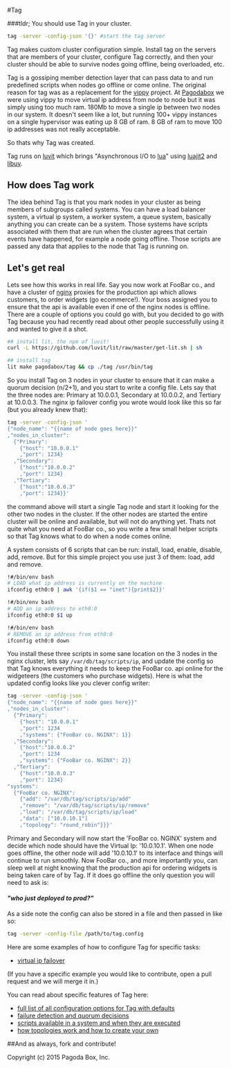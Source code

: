 #Tag

###tldr; You should use Tag in your cluster.

```bash
tag -server -config-json '{}' #start the tag server
```

Tag makes custom cluster configuration simple. Install tag on the servers that are members of your cluster, configure Tag correctly, and then your cluster should be able to survive nodes going offline, being overloaded, etc.

Tag is a gossiping member detection layer that can pass data to and run predefined scripts when nodes go offline or come online. The original reason for tag was as a replacement for the [vippy](https://github.com/postwait/vippy) project. At [Pagodabox](https://pagodabox.io) we were using vippy to move virtual ip address from node to node but it was simply using too much ram. 180Mb to move a single ip between two nodes in our system. It doesn't seem like a lot, but running 100+ vippy instances on a single hypervisor was eating up 8 GB of ram. 8 GB of ram to move 100 ip addresses was not really acceptable.

So thats why Tag was created.

Tag runs on [luvit](https://luvit.io) which brings "Asynchronous I/O to [lua](http://www.lua.org)" using [luajit2](http://luajit.org) and [libuv](https://github.com/libuv/libuv).

## How does Tag work

The idea behind Tag is that you mark nodes in your cluster as being members of subgroups called systems. You can have a load balancer system, a virtual ip system, a worker system, a queue system, basically anything you can create can be a system. Those systems have scripts associated with them that are run when the cluster agrees that certain events have happened, for example a node going offline. Those scripts are passed any data that applies to the node that Tag is running on.

## Let's get real
Lets see how this works in real life. Say you now work at FooBar co., and have a cluster of [nginx](http://nginx.org) proxies for the production api which allows customers, to order widgets (go ecommerce!). Your boss assigned you to ensure that the api is available even if one of the nginx nodes is offline. There are a couple of options you could go with, but you decided to go with Tag because you had recently read about other people successfully using it and wanted to give it a shot.

```bash
## install lit, the npm of luvit!
curl -L https://github.com/luvit/lit/raw/master/get-lit.sh | sh

## install tag
lit make pagodabox/tag && cp ./tag /usr/bin/tag
```

So you install Tag on 3 nodes in your cluster to ensure that it can make a quorum decision (n/2+1), and you start to write a config file. Lets say that the three nodes are: Primary at 10.0.0.1, Secondary at 10.0.0.2, and Tertiary at 10.0.0.3. The nginx ip failover config you wrote would look like this so far (but you already knew that):

```bash
tag -server -config-json '
{"node_name": "{{name of node goes here}}"
,"nodes_in_cluster":
  {"Primary":
    {"host": "10.0.0.1"
    ,"port": 1234}
  ,"Secondary":
    {"host":"10.0.0.2"
    ,"port": 1234}
  ,"Tertiary":
    {"host":"10.0.0.3"
    ,"port": 1234}}'
```

the command above will start a single Tag node and start it looking for the other two nodes in the cluster. If the other nodes are started the entire cluster will be online and available, but will not do anything yet. Thats not quite what you need at FooBar co., so you write a few small helper scripts so that Tag knows what to do when a node comes online.

A system consists of 6 scripts that can be run: install, load, enable, disable, add, remove. But for this simple project you use just 3 of them: load, add and remove.

```bash
!#/bin/env bash
# LOAD what ip address is currently on the machine
ifconfig eth0:0 | awk '{if($1 == "inet"){print$2}}'
```
```bash
!#/bin/env bash
# ADD an ip address to eth0:0
ifconfig eth0:0 $1 up
```
```bash
!#/bin/env bash
# REMOVE an ip address from eth0:0
ifconfig eth0:0 down
```

You install these three scripts in some sane location on the 3 nodes in the nginx cluster, lets say `/var/db/tag/scripts/ip`, and update the config so that Tag knows everything it needs to keep the FooBar co. api online for the widgeteers (the customers who purchase widgets). Here is what the updated config looks like you clever config writer:

```bash
tag -server -config-json '
{"node_name": "{{name of node goes here}}"
,"nodes_in_cluster":
  {"Primary":
    {"host": "10.0.0.1"
    ,"port": 1234
    ,"systems": {"FooBar co. NGINX": 1}}
  ,"Secondary":
    {"host":"10.0.0.2"
    ,"port": 1234
    ,"systems": {"FooBar co. NGINX": 2}}
  ,"Tertiary":
    {"host":"10.0.0.3"
    ,"port": 1234}
"systems":
  {"FooBar co. NGINX":
    {"add": "/var/db/tag/scripts/ip/add"
    ,"remove": "/var/db/tag/scripts/ip/remove"
    ,"load": "/var/db/tag/scripts/ip/load"
    ,"data": ["10.0.10.1"]
    ,"topology": "round_robin"}}}'
```

Primary and Secondary will now start the 'FooBar co. NGINX' system and decide which node should have the Virtual Ip: '10.0.10.1'. When one node goes offline, the other node will add '10.0.10.1' to its interface and things will continue to run smoothly. Now FooBar co., and more importantly you, can sleep well at night knowing that the production api for ordering widgets is being taken care of by Tag. If it does go offline the only question you will need to ask is: 

#### *"who just deployed to prod?"*

As a side note the config can also be stored in a file and then passed in like so:

```bash
tag -server -config-file /path/to/tag.config
```

Here are some examples of how to configure Tag for specific tasks:
- [virtual ip failover]()

(If you have a specific example you would like to contribute, open a pull request and we will merge it in.)

You can read about specific features of Tag here:
- [full list of all configuration options for Tag with defaults](lib/default.lua)
- [failure detection and quorum decisions](lib/failover/node.lua)
- [scripts available in a system and when they are executed](lib/system#scripts-available-in-a-system)
- [how topologies work and how to create your own](lib/system/topology#how-do-topologies-work)

##And as always, fork and contribute!

Copyright (c) 2015 Pagoda Box, Inc.